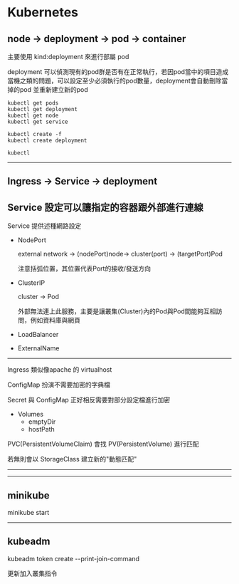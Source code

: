 Kubernetes
===
node -> deployment -> pod -> container 
---
主要使用 kind:deployment 來進行部屬 pod 

deployment 可以偵測現有的pod群是否有在正常執行，若因pod當中的項目造成當機之類的問題，可以設定至少必須執行的pod數量，deployment會自動刪除當掉的pod 並重新建立新的pod

```
kubectl get pods
kubectl get deployment
kubectl get node
kubectl get service
```

```
kubectl create -f
kubectl create deployment

kubectl 
```

---

Ingress -> Service -> deployment
---


Service 設定可以讓指定的容器跟外部進行連線
---
Service 提供述種網路設定

* NodePort 
    
    external network -> (nodePort)node-> cluster(port) -> (targetPort)Pod
    
    注意括弧位置，其位置代表Port的接收/發送方向

* ClusterIP

    cluster -> Pod

    外部無法連上此服務，主要是讓叢集(Cluster)內的Pod與Pod間能夠互相訪問，例如資料庫與網頁

* LoadBalancer
* ExternalName


---



Ingress 類似像apache 的 virtualhost

ConfigMap 扮演不需要加密的字典檔

Secret 與 ConfigMap 正好相反需要對部分設定檔進行加密



* Volumes
    * emptyDir
    * hostPath

PVC(PersistentVolumeClaim) 會找 PV(PersistentVolume) 進行匹配

若無則會以 StorageClass 建立新的"動態匹配"

---
---


minikube
---
minikube start

---

kubeadm
---
kubeadm token create --print-join-command 

更新加入叢集指令


